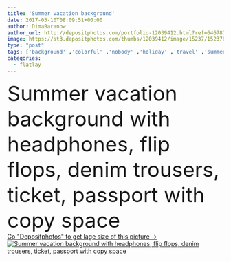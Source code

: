 ```yaml
---
title: 'Summer vacation background'
date: 2017-05-10T08:09:51+00:00
author: DimaBaranow
author_url: http://depositphotos.com/portfolio-12039412.html?ref=64678756
image: https://st3.depositphotos.com/thumbs/12039412/image/15237/152378914/api_thumb_450.jpg?forcejpeg=true
type: "post"
tags: ['background' ,'colorful' ,'nobody' ,'holiday' ,'travel' ,'summer' ,'clothing' ,'style' ,'fashion' ,'ticket' ,'stylish' ,'accessories' ,'tourism' ,'headphones' ,'clothes' ,'vacation' ,'journey' ,'adventure' ,'casual' ,'trip' ,'voyage' ,'trousers' ,'tour' ,'weekend' ,'traveler' ,'summertime' ,'tickets' ,'passport' ,'adventurer' ,'copy space' ,'Group of Objects' ,'denim trousers' ,'flip flops' ,'flatlay' ]
categories: 
  - flatlay
---
```

<div aling="center">
            <font size="60"> Summer vacation background with headphones, flip flops, denim trousers, ticket, passport with copy space</font>   
</div>
<div>
    <a href='https://depositphotos.com/152378914/stock-photo-summer-vacation-background.html?ref=64678756' target=_blank > Go "Depositphotos" to get lage size of this picture ->
        <img href='https://depositphotos.com/152378914/stock-photo-summer-vacation-background.html?ref=64678756' src='https://st3.depositphotos.com/12039412/15237/i/950/depositphotos_152378914-stock-photo-summer-vacation-background.jpg?forcejpeg=true' alt='Summer vacation background with headphones, flip flops, denim trousers, ticket, passport with copy space' >
    </a>
</div>
